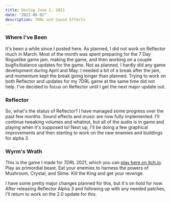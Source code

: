 ```yaml
---
title: Devlog June 2, 2021
date: "2021-06-02"
description: 7DRL and Sound Effects
---
```


### Where I've Been

It's been a while since I posted here. As planned, I did not work on Reflector much in March. Most of the month was spent preparing for the 7 Day Roguelike game jam, making the game, and then working on a couple bugfix/balance updates for the game. Not as planned, I hardly did any game development during April and May. I needed a bit of a break after the jam, and momentum kept the break going longer than planned. Trying to work on both Reflector and updates for my 7DRL game at the same time did not help. I've decided to focus on Reflector until I get the next major update out.

### Reflector

So, what's the status of Reflector? I have managed some progress over the past few months. Sound effects and music are now fully implemented. I'll continue tweaking volumes and whatnot, but all of the audio is in game and playing when it's supposed to! Next up, I'll be doing a few graphical improvements and then starting to work on the new enemies and buildings for alpha 3.

### Wyrm's Wrath

This is the game I made for 7DRL 2021, which you can [play here on itch.io](https://mscottmoore.itch.io/wyrms-wrath). Play as primordial beast. Eat your enemies to harness the powers of Mushroom, Crystal, and Slime. Kill the King and get your revenge.

I have some pretty major changes planned for this, but it's on hold for now. After releasing Reflector Alpha 3 and following up with any needed patches, I'll return to work on the 2.0 update for this.